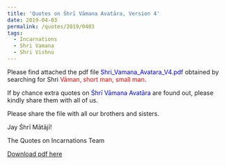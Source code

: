 ```yaml
---
title: 'Quotes on Śhrī Vāmana Avatāra, Version 4'
date: 2019-04-03
permalink: /quotes/2019/0403
tags:
  - Incarnations
  - Shri Vamana
  - Shri Vishnu
---
```


Please find attached the pdf file <font color="blue">Shri_Vamana_Avatara_V4.pdf</font> obtained by searching for Shri <font color="red">Vāman, short man, small man</font>.   

If by chance extra quotes on <font color="blue">Śhrī Vāmana Avatāra</font> are found out, please kindly share them with all of us.  

Please share the file with all our brothers and sisters.  

Jay Śhrī Mātājī!  

The Quotes on Incarnations Team  

[Download pdf here](http://seven-teams.github.io/files/Shri_Vamana_Avatara_V4.pdf)